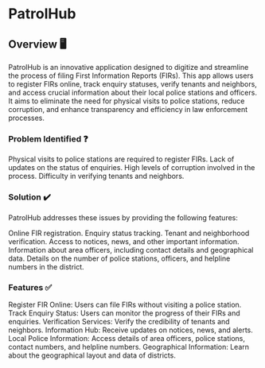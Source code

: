 # PatrolHub

## Overview 🖥️
PatrolHub is an innovative application designed to digitize and streamline the process of filing First Information Reports (FIRs). This app allows users to register FIRs online, track enquiry statuses, verify tenants and neighbors, and access crucial information about their local police stations and officers. It aims to eliminate the need for physical visits to police stations, reduce corruption, and enhance transparency and efficiency in law enforcement processes.

### Problem Identified ❓

Physical visits to police stations are required to register FIRs.
Lack of updates on the status of enquiries.
High levels of corruption involved in the process.
Difficulty in verifying tenants and neighbors.

### Solution ✔️
PatrolHub addresses these issues by providing the following features:

Online FIR registration.
Enquiry status tracking.
Tenant and neighborhood verification.
Access to notices, news, and other important information.
Information about area officers, including contact details and geographical data.
Details on the number of police stations, officers, and helpline numbers in the district.

### Features ✅
Register FIR Online: Users can file FIRs without visiting a police station.
Track Enquiry Status: Users can monitor the progress of their FIRs and enquiries.
Verification Services: Verify the credibility of tenants and neighbors.
Information Hub: Receive updates on notices, news, and alerts.
Local Police Information: Access details of area officers, police stations, contact numbers, and helpline numbers.
Geographical Information: Learn about the geographical layout and data of districts.



